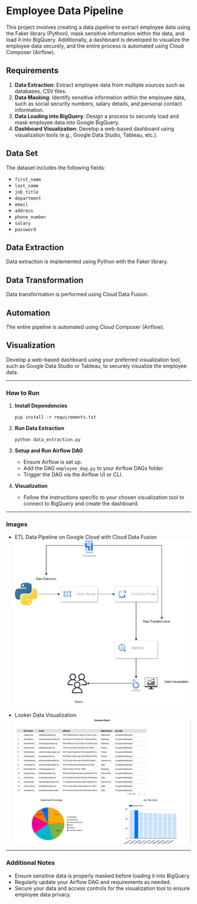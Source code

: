 # Employee Data Pipeline

This project involves creating a data pipeline to extract employee data using the Faker library (Python), mask sensitive information within the data, and load it into BigQuery. Additionally, a dashboard is developed to visualize the employee data securely, and the entire process is automated using Cloud Composer (Airflow).

## Requirements

1. **Data Extraction**: Extract employee data from multiple sources such as databases, CSV files.
2. **Data Masking**: Identify sensitive information within the employee data, such as social security numbers, salary details, and personal contact information.
3. **Data Loading into BigQuery**: Design a process to securely load and mask employee data into Google BigQuery.
4. **Dashboard Visualization**: Develop a web-based dashboard using visualization tools (e.g., Google Data Studio, Tableau, etc.).

## Data Set

The dataset includes the following fields:
- `first_name`
- `last_name`
- `job_title`
- `department`
- `email`
- `address`
- `phone_number`
- `salary`
- `password`



## Data Extraction

Data extraction is implemented using Python with the Faker library.

## Data Transformation

Data transformation is performed using Cloud Data Fusion.

## Automation

The entire pipeline is automated using Cloud Composer (Airflow).

## Visualization

Develop a web-based dashboard using your preferred visualization tool, such as Google Data Studio or Tableau, to securely visualize the employee data.

---

### How to Run

1. **Install Dependencies**
    ```
    pip install -r requirements.txt
    ```

2. **Run Data Extraction**
    ```
    python data_extraction.py
    ```

3. **Setup and Run Airflow DAG**
    - Ensure Airflow is set up.
    - Add the DAG `employee_dag.py` to your Airflow DAGs folder.
    - Trigger the DAG via the Airflow UI or CLI.

4. **Visualization**
    - Follow the instructions specific to your chosen visualization tool to connect to BigQuery and create the dashboard.

---

### Images

- ETL Data Pipeline on Google Cloud with Cloud Data Fusion
![ETL Pipeline](images/ETL_Data_Pipeline_on_Google_Cloud_with_Cloud_Data_Fusion.jpg)

- Looker Data Visualization
![Looker Data Visualization](images/Looker_Data_Visualization.png)

---

### Additional Notes

- Ensure sensitive data is properly masked before loading it into BigQuery.
- Regularly update your Airflow DAG and requirements as needed.
- Secure your data and access controls for the visualization tool to ensure employee data privacy.

